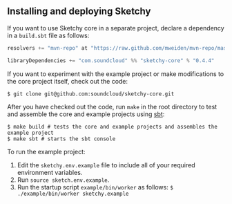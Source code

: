 ## Installing and deploying Sketchy

If you want to use Sketchy core in a separate project, declare a dependency in
a `build.sbt` file as follows:
```scala
resolvers += "mvn-repo" at "https://raw.github.com/mweiden/mvn-repo/master/releases"

libraryDependencies += "com.soundcloud" %% "sketchy-core" % "0.4.4"
```
If you want to experiment with the example project or make modifications to the core
project itself, check out the code:
```
$ git clone git@github.com:soundcloud/sketchy-core.git
```
After you have checked out the code, run `make` in the root directory to test and
assemble the core and example projects using [sbt](http://www.scala-sbt.org):
```
$ make build # tests the core and example projects and assembles the example project
$ make sbt # starts the sbt console
```
To run the example project:

1. Edit the `sketchy.env.example` file to include all of your required environment variables.
2. Run `source sketch.env.example`.
3. Run the startup script `example/bin/worker` as follows: `$ ./example/bin/worker sketchy.example`
